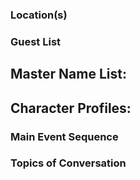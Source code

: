 ### Location(s)

### Guest List
**Master Name List:**
- 
**Character Profiles:**
- 

### Main Event Sequence

### Topics of Conversation